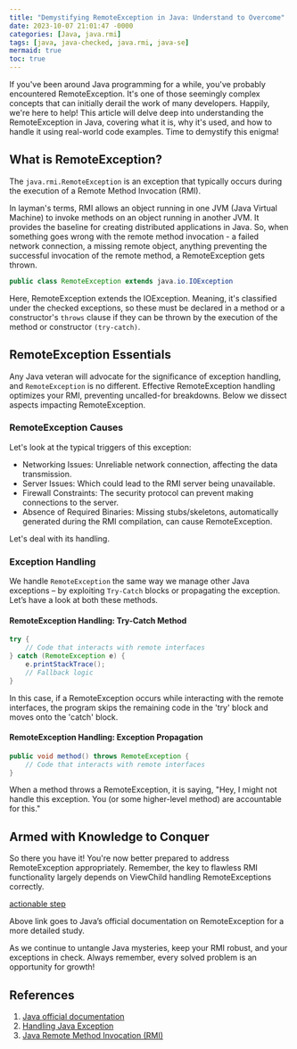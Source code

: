 ```yaml
---
title: "Demystifying RemoteException in Java: Understand to Overcome"
date: 2023-10-07 21:01:47 -0000
categories: [Java, java.rmi]
tags: [java, java-checked, java.rmi, java-se]
mermaid: true
toc: true
---
```



If you've been around Java programming for a while, you've probably encountered RemoteException. It's one of those seemingly complex concepts that can initially derail the work of many developers. Happily, we're here to help! This article will delve deep into understanding the RemoteException in Java, covering what it is, why it's used, and how to handle it using real-world code examples. Time to demystify this enigma!

## What is RemoteException?

The `java.rmi.RemoteException` is an exception that typically occurs during the execution of a Remote Method Invocation (RMI). 

In layman's terms, RMI allows an object running in one JVM (Java Virtual Machine) to invoke methods on an object running in another JVM. It provides the baseline for creating distributed applications in Java. So, when something goes wrong with the remote method invocation - a failed network connection, a missing remote object, anything preventing the successful invocation of the remote method, a RemoteException gets thrown. 

```java
public class RemoteException extends java.io.IOException
```
Here, RemoteException extends the IOException. Meaning, it's classified under the checked exceptions, so these must be declared in a method or a constructor's `throws` clause if they can be thrown by the execution of the method or constructor `(try-catch)`.

## RemoteException Essentials 

Any Java veteran will advocate for the significance of exception handling, and `RemoteException` is no different. Effective RemoteException handling optimizes your RMI, preventing uncalled-for breakdowns. Below we dissect aspects impacting RemoteException.

### RemoteException Causes

Let's look at the typical triggers of this exception:

- Networking Issues: Unreliable network connection, affecting the data transmission.
- Server Issues: Which could lead to the RMI server being unavailable.
- Firewall Constraints: The security protocol can prevent making connections to the server.
- Absence of Required Binaries: Missing stubs/skeletons, automatically generated during the RMI compilation, can cause RemoteException.

Let's deal with its handling.

### Exception Handling

We handle `RemoteException` the same way we manage other Java exceptions – by exploiting `Try-Catch` blocks or propagating the exception. Let’s have a look at both these methods.

#### RemoteException Handling: Try-Catch Method

```java
try {
    // Code that interacts with remote interfaces
} catch (RemoteException e) {
    e.printStackTrace();
    // Fallback logic
}
```
In this case, if a RemoteException occurs while interacting with the remote interfaces, the program skips the remaining code in the 'try' block and moves onto the 'catch' block.

#### RemoteException Handling: Exception Propagation 
```java
public void method() throws RemoteException {
    // Code that interacts with remote interfaces
}
```
When a method throws a RemoteException, it is saying, "Hey, I might not handle this exception. You (or some higher-level method) are accountable for this."

## Armed with Knowledge to Conquer

So there you have it! You're now better prepared to address RemoteException appropriately. Remember, the key to flawless RMI functionality largely depends on ViewChild handling RemoteExceptions correctly.

[actionable step](https://docs.oracle.com/en/java/javase/13/docs/api/java.rmi/java/rmi/RemoteException.html)

Above link goes to Java’s official documentation on RemoteException for a more detailed study. 

As we continue to untangle Java mysteries, keep your RMI robust, and your exceptions in check. Always remember, every solved problem is an opportunity for growth!

## References 
1. [Java official documentation](https://docs.oracle.com/en/java/javase/13/docs/api/java.rmi/java/rmi/RemoteException.html)
2. [Handling Java Exception](http://web.mit.edu/6.005/www/fa14/classes/17-exceptions/#three_kinds_of_exceptions)
3. [Java Remote Method Invocation (RMI)](https://docs.oracle.com/javase/tutorial/rmi/index.html)